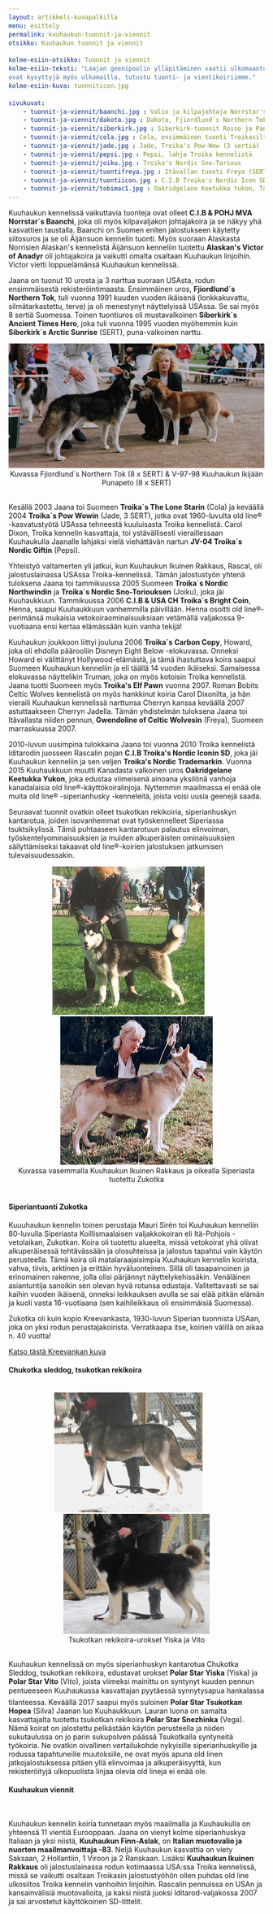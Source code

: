 ```yaml
---
layout: artikkeli-kuvapalkilla
menu: esittely
permalink: kuuhaukun-tuonnit-ja-viennit
otsikko: Kuuhaukun tuonnit ja viennit 

kolme-esiin-otsikko: Tuonnit ja viennit
kolme-esiin-teksti: "Laajan geenipoolin ylläpitäminen vaatii ulkomaantuonteja. Kuuhaukun koirat 
ovat kysyttyjä myös ulkomailla, tutustu tuonti- ja vientikoiriimme."
kolme-esiin-kuva: tuonniticon.jpg

sivukuvat:
    - tuonnit-ja-viennit/baanchi.jpg : Valio ja kilpajohtaja Norrstar's Baanchi
    - tuonnit-ja-viennit/dakota.jpg : Dakota, Fjiordlund´s Northern Tok
    - tuonnit-ja-viennit/siberkirk.jpg : Siberkirk-tuonnit Rosso ja Panda
    - tuonnit-ja-viennit/cola.jpg : Cola, ensimmäinen tuonti Troikasilta
    - tuonnit-ja-viennit/jade.jpg : Jade, Troika's Pow-Wow (3 sertiä)
    - tuonnit-ja-viennit/pepsi.jpg : Pepsi, lahja Troika kennelistä
    - tuonnit-ja-viennit/joiku.jpg : Troika's Nordic Sno-Torious
    - tuonnit-ja-viennit/tuontifreya.jpg : Itävallan tuonti Freya (SERT, VSP)
    - tuonnit-ja-viennit/tuontiicon.jpg : C.I.B Troika's Nordic Icon SD
    - tuonnit-ja-viennit/tobimac1.jpg : Oakridgelane Keetukka Yukon, Tobi-Mac
---
```

Kuuhaukun kennelissä vaikuttavia tuonteja ovat olleet **C.I.B & POHJ MVA Norrstar´s Baanchi**, 
joka oli myös kilpavaljakon johtajakoira ja se näkyy yhä kasvattien taustalla. Baanchi on Suomen 
eniten jalostukseen käytetty siitosuros ja se oli Äijänsuon kennelin tuonti. Myös suoraan Alaskasta 
Norrisien Alaskan's kennelistä Äijänsuon kenneliin tuotettu **Alaskan's Victor of Anadyr** oli 
johtajakoira ja vaikutti omalta osaltaan Kuuhaukun linjoihin. Victor vietti loppuelämänsä Kuuhaukun 
kennelissä.

Jaana on tuonut 10 urosta ja 3 narttua suoraan USAsta, rodun ensimmäisestä rekisteröintimaasta. 
Ensimmäinen uros, **Fjiordlund´s Northern Tok**, tuli vuonna 1991 kuuden vuoden ikäisenä (lonkkakuvattu, 
silmätarkastettu, terve) ja oli menestynyt näyttelyissä USAssa. Se sai myös 8 sertiä Suomessa. Toinen 
tuontiuros oli mustavalkoinen **Siberkirk´s Ancient Times Hero**, joka tuli vuonna 1995 vuoden myöhemmin 
kuin **Siberkirk´s Arctic Sunrise** (SERT), puna-valkoinen narttu.


<center>
<img src="images/tuonnit-ja-viennit/tuonnit1.jpg"><br>
Kuvassa Fjiordlund´s Northern Tok (8 x SERT) & V-97-98 Kuuhaukun Ikijään Punapeto (8 x SERT)
</center>
<br>

Kesällä 2003 Jaana toi Suomeen **Troika´s The Lone Starin** (Cola) ja keväällä 2004 **Troika´s Pow Wowin** 
(Jade, 3 SERT), jotka ovat 1960-luvulta old line® -kasvatustyötä USAssa tehneestä kuuluisasta Troika kennelistä. 
Carol Dixon, Troika kennelin kasvattaja, toi ystävällisesti vieraillessaan Kuuhaukulla Jaanalle lahjaksi 
vielä viehättävän nartun **JV-04 Troika´s Nordic Giftin** (Pepsi).

Yhteistyö valtamerten yli jatkui, kun Kuuhaukun Ikuinen Rakkaus, Rascal, oli jalostuslainassa 
USAssa Troika-kennelissä. Tämän jalostustyön yhtenä tuloksena Jaana toi tammikuussa 2005 
Suomeen **Troika´s Nordic Northwindin** ja **Troika´s Nordic Sno-Toriouksen** (Joiku), 
joka jäi Kuuhaukkuun. Tammikuussa 2006 **C.I.B & USA CH Troika´s Bright Coin**, Henna, 
saapui Kuuhaukkuun vanhemmilla päivillään. Henna osoitti old line®-perimänsä mukaisia 
vetokoiraominaisuuksiaan vetämällä valjakossa 9-vuotiaana ensi kertaa elämässään kuin vanha tekijä!

Kuuhaukun joukkoon liittyi jouluna 2006 **Troika´s Carbon Copy**, Howard, 
joka oli ehdolla päärooliin Disneyn Eight Below -elokuvassa. Onneksi Howard ei välittänyt 
Hollywood-elämästä, ja tämä ihastuttava koira saapui Suomeen Kuuhaukun kenneliin ja 
eli täällä 14 vuoden ikäiseksi. Samaisessa elokuvassa näyttelikin Truman, joka on 
myös kotoisin Troika kennelistä. Jaana tuotti Suomeen myös **Troika's Elf Pawn** 
vuonna 2007. Roman Bobits Celtic Wolves kennelistä on myös hankkinut koiria Carol 
Dixonilta, ja hän vieraili Kuuhaukun kennelissä narttunsa Cherryn kanssa keväällä 
2007 astuttaakseen Cherryn Jadella. Tämän yhdistelmän tuloksena Jaana toi Itävallasta niiden 
pennun, **Gwendoline of Celtic Wolvesin** (Freya), Suomeen marraskuussa 2007.

2010-luvun uusimpina tulokkaina Jaana toi vuonna 2010 Troika kennelistä Iditarodin 
juosseen Rascalin pojan **C.I.B Troika's Nordic Iconin SD**, joka jäi Kuuhaukun 
kenneliin ja sen veljen **Troika's Nordic Trademarkin**. Vuonna 2015 Kuuhaukkuun 
muutti Kanadasta valkoinen uros **Oakridgelane Keetukka Yukon**, joka edustaa 
viimeisenä ainoana yksilönä vanhoja 
kanadalaisia old line®-käyttökoiralinjoja. Nyttemmin maailmassa ei enää ole muita old line® -siperianhusky -kenneleitä,
joista voisi uusia geenejä saada.

Seuraavat tuonnit ovatkin olleet tsukotkan rekikoiria, siperianhuskyn kantarotua, joiden 
isovanhemmat ovat
työskennelleet Siperiassa tsuktsikylissä. Tämä puhtaaseen kantarotuun palautus elinvoiman, työskentelyominaisuuksien
ja muiden alkuperäisten ominaisuuksien säilyttämiseksi takaavat old line®-koirien jalostuksen jatkumisen
tulevaisuudessakin.

<center>
<img src="images/tuonnit-ja-viennit/rascalnly.jpg">
&nbsp; &nbsp; &nbsp; &nbsp;
<img src="images/tuonnit-ja-viennit/zukotka.jpg"/><br>
Kuvassa vasemmalla Kuuhaukun Ikuinen Rakkaus ja oikealla Siperiasta tuotettu Zukotka
</center>
<br>

<h4>Siperiantuonti Zukotka</h4>

Kuuuhaukun kennelin toinen perustaja Mauri Sirén toi Kuuhaukun kenneliin 80-luvulla 
Siperiasta Koillismaalaisen valjakkokoiran eli Itä-Pohjois -vetolaikan, Zukotkan. Koira oli 
tuotettu alueelta, missä vetokoirat yhä olivat alkuperäisessä tehtävässään ja olosuhteissa 
ja jalostus tapahtui vain käytön perusteella. Tämä koira oli matalaraajaisimpia Kuuhaukun 
kennelin koirista, vahva, tiivis, arktinen ja erittäin hyväluonteinen. Sillä oli 
tasapainoinen ja erinomainen rakenne, jolla olisi pärjännyt näyttelykehissäkin. 
Venäläinen asiantuntija sanoikin sen olevan hyvä rotunsa edustaja. Valitettavasti se 
sai kaihin vuoden ikäisenä, onneksi leikkauksen avulla se sai elää pitkän elämän ja 
kuoli vasta 16-vuotiaana (sen kaihileikkaus oli ensimmäisiä Suomessa).

Zukotka oli kuin kopio 
Kreevankasta, 1930-luvun Siperian tuonnista USAan, joka on yksi rodun perustajakoirista. 
Verratkaapa itse, koirien välillä on aikaa n. 40 vuotta!

[Katso tästä Kreevankan kuva](https://pawvillage.com/pedigree/dynprofile.asp?ID=AWSH174)

<h4>Chukotka sleddog, tsukotkan rekikoira</h4><br>

<center>
<img src="images/tuonnit-ja-viennit/tuontiyiska.jpg">
&nbsp; &nbsp; &nbsp; &nbsp;
<img src="images/tuonnit-ja-viennit/seisovavito.jpg"/><br>
Tsukotkan rekikoira-urokset Yiska ja Vito
</center>
<br>

Kuuhaukun kennelissä on myös siperianhuskyn kantarotua Chukotka Sleddog, tsukotkan rekikoira, 
edustavat urokset **Polar Star Yiska** (Yiska) ja **Polar Star Vito** (Vito), joista viimeksi 
mainittu on syntynyt kuuden pennun pentueeseen Kuuhaukussa kasvattajan pyytäessä synnytysapua 
hankalassa tilanteessa. Keväällä 2017 saapui myös suloinen **Polar Star Tsukotkan Hopea** (Silva)
Jaanan luo Kuuhaukkuun. Lauran luona on samalta kasvattajalta tuotettu tsukotkan 
rekikoira **Polar Star Snezhinka** (Vega). Nämä koirat on jalostettu pelkästään käytön perusteella ja 
niiden sukutaulussa on jo parin sukupolven päässä Tsukotkalla syntyneitä työkoiria. 
Ne ovatkin oivallinen vertailukohde nykyisille siperianhuskyille ja rodussa tapahtuneille 
muutoksille, ne ovat myös apuna old linen jatkojalostuksessa pitäen yllä elinvoimaa ja alkuperäisyyttä, 
kun rekisteröityjä ulkopuolista linjaa olevia old lineja ei enää ole.

<h4>Kuuhaukun viennit</h4><br>

Kuuhaukun kennelin koiria tunnetaan myös maailmalla ja Kuuhaukulla on yhteensä 11 
vientiä Eurooppaan. Jaana on vienyt kolme siperianhuskya Italiaan ja yksi niistä, 
**Kuuhaukun Finn-Aslak**, on **Italian muotovalio ja nuorten maailmanvoittaja -83**. 
Neljä Kuuhaukun kasvattia on viety Saksaan, 2 Hollantiin, 1 Viroon ja 2 Ranskaan.
Lisäksi **Kuuhaukun Ikuinen Rakkaus** oli jalostuslainassa rodun kotimaassa USA:ssa 
Troika kennelissä, missä se vaikutti osaltaan Troikasin jalostustyöhön ollen puhdas old 
line ulkosiitos Troika kennelin vanhoihin linjoihin. Rascalin pennuissa on USAn ja 
kansainvälisiä muotovalioita, ja kaksi niistä juoksi Iditarod-valjakossa 2007 ja sai 
arvostetut käyttökoirien SD-tittelit.

